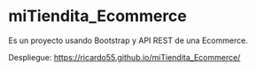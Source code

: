 # miTiendita_Ecommerce

Es un proyecto usando Bootstrap y API REST de una Ecommerce.

Despliegue: https://ricardo55.github.io/miTiendita_Ecommerce/
